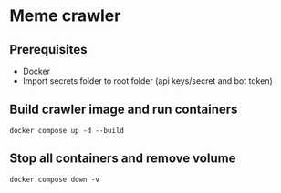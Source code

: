 # Meme crawler

## Prerequisites

- Docker
- Import secrets folder to root folder (api keys/secret and bot token)

## Build crawler image and run containers 

`docker compose up -d --build`

## Stop all containers and remove volume

`docker compose down -v`
